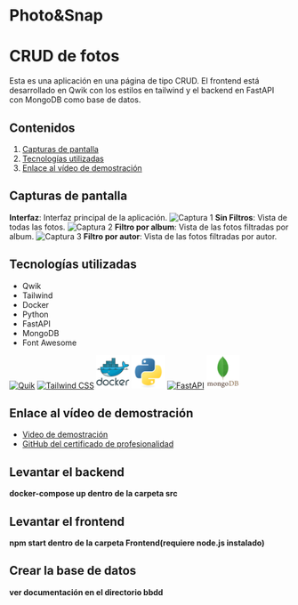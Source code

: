 # Photo&Snap
# CRUD de fotos

Esta es una aplicación en una página de tipo CRUD. El frontend está desarrollado en Qwik con los estilos en tailwind y el backend en FastAPI con MongoDB como base de datos.

## Contenidos

1. [Capturas de pantalla](#capturas-de-pantalla)
2. [Tecnologías utilizadas](#tecnologías-utilizadas)
3. [Enlace al vídeo de demostración](#enlace-al-vídeo-de-demostración)

## Capturas de pantalla

**Interfaz**: 
Interfaz principal de la aplicación.
![Captura 1](img/)
**Sin Filtros**: 
Vista de todas las fotos.
![Captura 2](img/)
**Filtro por album**: 
Vista de las fotos filtradas por album.
![Captura 3](img/)
**Filtro por autor**: 
Vista de las fotos filtradas por autor.

## Tecnologías utilizadas

- Qwik
- Tailwind
- Docker
- Python
- FastAPI
- MongoDB
- Font Awesome

[<img src="https://github.com/CristinaFdezFdez/CristinaFdezFdez/assets/155740893/26c41fca-3cc6-4944-8a8f-674097cf7f36" title="Quik" alt="Quik" width="60" height="60"/>](https://qwik.builder.io/)
[<img src="https://www.vectorlogo.zone/logos/tailwindcss/tailwindcss-icon.svg" title="Tailwind CSS" alt="Tailwind CSS" width="60" height="60"/>](https://tailwindcss.com/)
[<img src="https://raw.githubusercontent.com/devicons/devicon/master/icons/docker/docker-original-wordmark.svg" title="Docker" alt="Docker" width="60" height="60"/>](https://www.docker.com/)
[<img src="https://raw.githubusercontent.com/devicons/devicon/master/icons/python/python-original.svg" title="Python" alt="Python" width="60" height="60"/>](https://www.python.org)
[<img src="https://github.com/CristinaFdezFdez/MesonFernandez/assets/155740893/5b71a9ff-0e53-49c8-b676-371266b7e789" title="FastAPI" alt="FastAPI" width="60" height="60"/>](https://fastapi.tiangolo.com/)
[<img src="https://raw.githubusercontent.com/devicons/devicon/master/icons/mongodb/mongodb-original-wordmark.svg" title="MongoDB" alt="MongoDB" width="60" height="60"/>](https://www.mongodb.com/)
![<img src="https://github.com/julioamayamlg/crud-Photo-Snap/assets/157164628/8bdd3d90-936d-43ca-bc48-9278e89bd3de" title="Font Awesome" alt="Font Awesome" width="60" height="60"/>](https://fontawesome.com/)


## Enlace al vídeo de demostración

- [Video de demostración](https://youtu.be/umE_JSkiEF0)
- [GitHub del certificado de profesionalidad](https://github.com/CPIFPAlanTuring/certificaciones-2324)

## Levantar el backend
**docker-compose up dentro de la carpeta src**

## Levantar el frontend
**npm start dentro de la carpeta Frontend(requiere node.js instalado)**

## Crear la base de datos
**ver documentación en el directorio bbdd**
